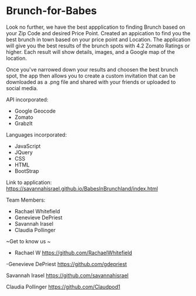 # Brunch-for-Babes

Look no further, we have the best appplication to finding Brunch based on your Zip Code and desired Price Point. 
Created an appication to find you the best brunch in town based on your price point and Location. 
The application will give you the best results of the brunch spots with 4.2 Zomato Ratings or higher.
Each result will show details, images, and a Google map of the location.

Once you've narrowed down your results and choosen the best brunch spot, the app then allows you to create a custom invitation that can be downloaded as a .png file and shared with your friends or uploaded to social media.  

API incorporated: 
* Google Geocode
* Zomato 
* GrabzIt

Languages incorporated:
* JavaScript 
* JQuery 
* CSS
* HTML
* BootStrap 

Link to application: 
https://savannahisrael.github.io/BabesInBrunchland/index.html


Team Members: 
- Rachael Whitefield
- Genevieve DePriest
- Savannah Irasel 
- Claudia Pollinger 

~Get to know us ~

- Rachael W 
https://github.com/RachaelWhitefield

-Genevieve DePriest 
https://github.com/gdepriest

Savannah Irasel
https://github.com/savannahisrael

Claudia Pollinger 
https://github.com/Claudpod1


